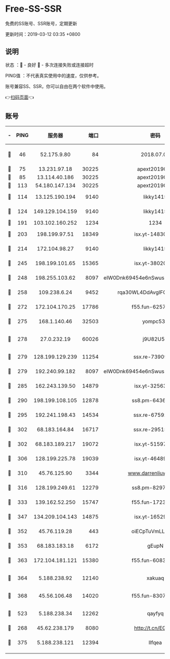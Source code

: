 # Free-SS-SSR

免费的SS账号、SSR账号，定期更新

更新时间：2019-03-12 03:35 +0800

## 说明

状态     ：🙂 - 良好 🙁 - 多次连接失败或连接超时

PING值   ：不代表真实使用中的速度，仅供参考。

账号兼容SS、SSR，你可以自由在两个软件中使用。

👉[扫码页面](https://liesauer.github.io/Free-SS-SSR/)👈

## 账号

|-|PING|服务器|端口|密码|加密方式|区域|
|:----:|:----:|:-----:|-----:|:----:|:----:|:----:|
|🙂|46|52.175.9.80|84|2018.07.07|chacha20-ietf-poly1305|HK|
|🙂|75|13.231.97.18|30225|apext2019006|chacha20|JP|
|🙂|85|13.114.40.186|30225|apext2019006|chacha20|JP|
|🙂|113|54.180.147.134|30225|apext2019006|chacha20|KR|
|🙂|114|13.125.190.194|9140|likky1415|aes-256-cfb|KR|
|🙂|124|149.129.104.159|9140|likky1415|aes-256-cfb|HK|
|🙂|191|103.102.160.252|1234|1234|rc4-md5|JP|
|🙂|203|198.199.97.51|18349|isx.yt-14830718|aes-256-cfb|US|
|🙂|214|172.104.98.27|9140|likky1415|aes-256-cfb|JP|
|🙂|245|198.199.101.65|15365|isx.yt-38020728|aes-256-cfb|US|
|🙂|248|198.255.103.62|8097|eIW0Dnk69454e6nSwuspv9DmS201tQ0D|aes-256-cfb|US|
|🙂|258|109.238.6.24|9452|rqa30WL4DdAvgIFG6Fs3znzTa|aes-256-cfb|FR|
|🙂|272|172.104.170.25|17786|f55.fun-62574442|aes-256-cfb|SG|
|🙂|275|168.1.140.46|32503|yompc535|aes-256-cfb|AU|
|🙂|278|27.0.232.19|60026|j9U82U53|xchacha20-ietf-poly1305|HK|
|🙂|279|128.199.129.239|11254|ssx.re-73909730|aes-256-cfb|SG|
|🙂|279|192.240.99.182|8097|eIW0Dnk69454e6nSwuspv9DmS201tQ0D|aes-256-cfb|US|
|🙂|285|162.243.139.50|14879|isx.yt-32563801|aes-256-cfb|US|
|🙂|290|198.199.108.105|12878|ss8.pm-64367919|aes-256-cfb|US|
|🙂|295|192.241.198.43|14534|ssx.re-67592284|aes-256-cfb|US|
|🙂|302|68.183.164.84|16717|ssx.re-29515291|aes-256-cfb|US|
|🙂|302|68.183.189.217|19072|isx.yt-51597603|aes-256-cfb|SG|
|🙂|306|128.199.225.78|19039|isx.yt-46489348|aes-256-cfb|SG|
|🙂|310|45.76.125.90|3344|www.darrenliuwei.com|aes-256-cfb|AU|
|🙂|316|128.199.249.61|12279|ss8.pm-82976192|aes-256-cfb|SG|
|🙂|333|139.162.52.250|15747|f55.fun-17230136|aes-256-cfb|SG|
|🙂|347|134.209.104.143|14875|isx.yt-16529863|aes-256-cfb|SG|
|🙂|352|45.76.119.28|443|oiECpTuVmLLxk4Ts|aes-256-cfb|AU|
|🙂|353|68.183.183.18|6172|gEupN|aes-256-cfb|SG|
|🙂|363|172.104.181.121|15380|f55.fun-60831273|aes-256-cfb|SG|
|🙂|364|5.188.238.92|12140|xakuaq|chacha20-ietf-poly1305|BR|
|🙂|368|45.56.106.48|14020|f55.fun-83074215|aes-256-cfb|US|
|🙂|523|5.188.238.34|12262|qayfyq|chacha20-ietf-poly1305|BR|
|🙂|268|45.62.238.179|8080|http://t.cn/EGJIyrl|rc4-md5|CA|
|🙂|375|5.188.238.121|12394|llfqea|chacha20-ietf-poly1305|BR|

